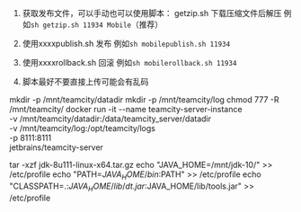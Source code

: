 1. 获取发布文件，可以手动也可以使用脚本：
    getzip.sh 下载压缩文件后解压 例如`sh getzip.sh 11934 Mobile`（推荐）
2. 使用xxxxpublish.sh 发布 例如`sh mobilepublish.sh 11934`

3. 使用xxxxrollback.sh 回滚 例如`sh mobilerollback.sh 11934`

4. 脚本最好不要直接上传可能会有乱码

mkdir -p /mnt/teamcity/datadir
mkdir -p /mnt/teamcity/log
chmod 777 -R /mnt/teamcity/
docker run -it --name teamcity-server-instance  \
    -v /mnt/teamcity/datadir:/data/teamcity_server/datadir \
    -v /mnt/teamcity/log:/opt/teamcity/logs  \
    -p 8111:8111 \
    jetbrains/teamcity-server



tar -xzf jdk-8u111-linux-x64.tar.gz
 echo "JAVA_HOME=/mnt/jdk-10/" >> /etc/profile
 echo "PATH=$JAVA_HOME/bin:$PATH" >> /etc/profile
 echo "CLASSPATH=.:$JAVA_HOME/lib/dt.jar:$JAVA_HOME/lib/tools.jar" >> /etc/profile


